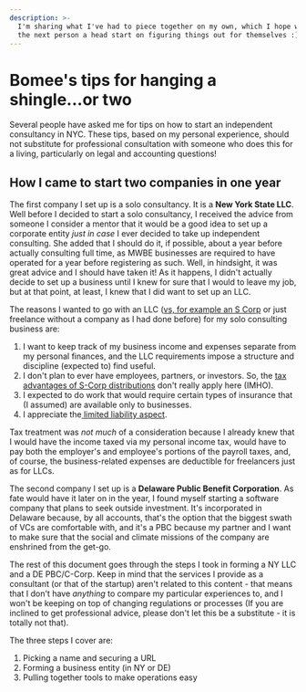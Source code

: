 ```yaml
---
description: >-
  I'm sharing what I've had to piece together on my own, which I hope will give
  the next person a head start on figuring things out for themselves :)
---
```


# Bomee's tips for hanging a shingle...or two

Several people have asked me for tips on how to start an independent consultancy in NYC. These tips, based on my personal experience, should not substitute for professional consultation with someone who does this for a living, particularly on legal and accounting questions!

## How I came to start two companies in one year

The first company I set up is a solo consultancy. It is a **New York State LLC**. Well before I decided to start a solo consultancy, I received the advice from someone I consider a mentor that it would be a good idea to set up a corporate entity _just in case_ I ever decided to take up independent consulting. She added that I should do it, if possible, about a year before actually consulting full time, as MWBE businesses are required to have operated for a year before registering as such. Well, in hindsight, it was great advice and I should have taken it! As it happens, I didn't actually decide to set up a business until I knew for sure that I would to leave my job, but at that point, at least, I knew that I did want to set up an LLC.

The reasons I wanted to go with an LLC ([vs, for example an S Corp](https://www.investopedia.com/articles/personal-finance/011216/s-corp-vs-llc-which-should-i-choose.asp) or just freelance without a company as I had done before) for my solo consulting business are:

1. I want to keep track of my business income and expenses separate from my personal finances, and the LLC requirements impose a structure and discipline (expected to) find useful.
2. I don't plan to ever have employees, partners, or investors. So, the [tax advantages of S-Corp distributions](https://www.nerdwallet.com/article/small-business/how-to-pay-yourself-as-an-s-corp) don't really apply here (IMHO).
3. I expected to do work that would require certain types of insurance that (I assumed) are available only to businesses.
4. I appreciate the[ limited liability aspect](https://quickbooks.intuit.com/r/freelancer/llc-for-freelancer/).

Tax treatment was _not much_ of a consideration because I already knew that I would have the income taxed via my personal income tax, would have to pay both the employer's and employee's portions of the payroll taxes, and, of course, the business-related expenses are deductible for freelancers just as for LLCs.

The second company I set up is a **Delaware Public Benefit Corporation**. As fate would have it  later on in the year, I found myself starting a software company that plans to seek outside investment. It's incorporated in Delaware because, by all accounts, that's the option that the biggest swath of VCs are comfortable with, and it's a PBC because my partner and I want to make sure that the social and climate missions of the company are enshrined from the get-go.

The rest of this document goes through the steps I took in forming a NY LLC and a DE PBC/C-Corp. Keep in mind that the services I provide as a consultant (or that of the startup) aren't related to this content - that means that I don't have _anything_ to compare my particular experiences to, and I won't be keeping on top of changing regulations or processes (If you are inclined to get professional advice, please don't let this be a substitute - it is totally not that).

The three steps I cover are:

1. Picking a name and securing a URL
2. Forming a business entity (in NY or DE)
3. Pulling together tools to make operations easy

